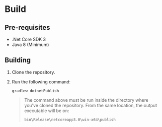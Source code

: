 # Build

## Pre-requisites

* .Net Core SDK 3
* Java 8 (Minimum)

## Building

1. Clone the repository.

2. Run the following command:

   ``` 
   gradlew dotnetPublish
   ```
   
   > The command above must be run inside the directory where you've cloned the repository. From the same location, the output executable will be on:
   >
   > ```
   > bin\Release\netcoreapp3.0\win-x64\publish
   > ```

